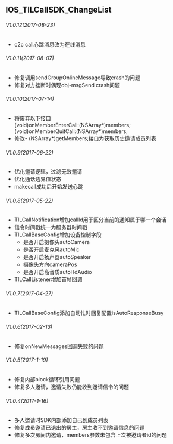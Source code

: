 ## IOS_TILCallSDK_ChangeList

###### V1.0.12(2017-08-23)
* c2c call心跳消息改为在线消息

###### V1.0.11(2017-08-07)
* 修复调用sendGroupOnlineMessage导致crash的问题
* 修复对方挂断时偶现obj-msgSend crash问题
 
 
###### V1.0.10(2017-07-14)
* 将废弃以下接口<br>
(void)onMemberEnterCall:(NSArray*)members;<br>
(void)onMemberQuitCall:(NSArray*)members;<br>
* 修改- (NSArray*)getMembers;接口为获取历史邀请成员列表

###### V1.0.9(2017-06-22)
* 优化邀请逻辑，过滤无效邀请
* 优化通话边界值状态
* makecall成功后开始发送心跳
 
 
###### V1.0.8(2017-05-22)
* TILCallNotification增加callId用于区分当前的通知属于哪一个会话
* 信令时间戳统一为服务器时间戳
* TILCallBaseConfig增加设备控制字段
  * 是否开启摄像头autoCamera
  * 是否开启麦克风autoMic
  * 是否开启扬声器autoSpeaker
  * 摄像头方向cameraPos
  * 是否开启高音质autoHdAudio
* TILCallListener增加首帧回调

###### V1.0.7(2017-04-27)
* TILCallBaseConfig添加自动忙时回复配置isAutoResponseBusy 

###### V1.0.6(2017-02-13)
* 修复onNewMessages回调失败的问题 

###### V1.0.5(2017-1-19)
* 修复内部block循环引用问题
* 修复多人邀请，邀请失败仍能收到邀请信令的问题

###### V1.0.4(2017-1-16)
* 多人邀请时SDK内部添加自己到成员列表
* 修复成员邀请已退出的房主，房主收不到邀请信息的问题
* 修复多次房间内邀请，members参数未包含上次被邀请者id的问题

